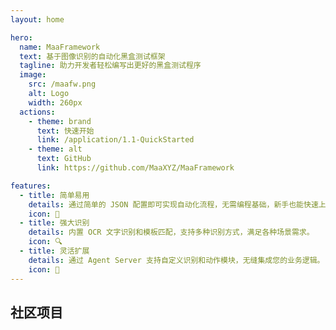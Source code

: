 ```yaml
---
layout: home

hero:
  name: MaaFramework
  text: 基于图像识别的自动化黑盒测试框架
  tagline: 助力开发者轻松编写出更好的黑盒测试程序
  image:
    src: /maafw.png
    alt: Logo
    width: 260px
  actions:
    - theme: brand
      text: 快速开始
      link: /application/1.1-QuickStarted
    - theme: alt
      text: GitHub
      link: https://github.com/MaaXYZ/MaaFramework

features:
  - title: 简单易用
    details: 通过简单的 JSON 配置即可实现自动化流程，无需编程基础，新手也能快速上手。
    icon: 🚀
  - title: 强大识别
    details: 内置 OCR 文字识别和模板匹配，支持多种识别方式，满足各种场景需求。
    icon: 🔍
  - title: 灵活扩展
    details: 通过 Agent Server 支持自定义识别和动作模块，无缝集成您的业务逻辑。
    icon: 🔧
---
```


<h2 class="maa-title">社区项目</h2>

<section class="maa-project-list">

  <script setup>
    import Project from "./components/Project.vue"
    import projects from "./assets/data/projects.ts"
  </script>

  <Project v-for="project in projects" :title="project.name" :desc="project.desc" :logo="project.logo" :stack="project.stack" :link="project.link" />

</section>
